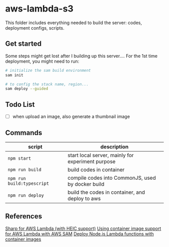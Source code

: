 # aws-lambda-s3
This folder includes everything needed to build the server: codes, deployment configs, scripts.

## Get started
Some steps might get lost after I building up this server.... For the 1st time deployment, you might need to run:
```bash
# initialize the sam build environment
sam init

# to config the stack name, region...
sam deploy --guided
```

## Todo List

- [ ] when upload an image, also generate a thumbnail image

## Commands

|script|description|
|---|---|
|`npm start`| start local server, mainly for experiment purpose |
|`npm run build`| build codes in container |
|`npm run build:typescript`| compile codes into CommonJS, used by docker build |
|`npm run deploy`| build the codes in container, and deploy to aws |

## References
[Sharp for AWS Lambda (with HEIC support)](https://github.com/zoellner/sharp-heic-lambda-layer)
[Using container image support for AWS Lambda with AWS SAM](https://aws.amazon.com/blogs/compute/using-container-image-support-for-aws-lambda-with-aws-sam/)
[Deploy Node.js Lambda functions with container images](https://docs.aws.amazon.com/lambda/latest/dg/nodejs-image.html)